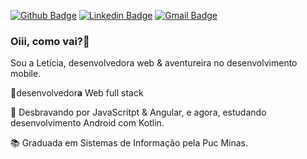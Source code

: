 [![Github Badge](https://img.shields.io/badge/-Github-000?style=flat-square&logo=Github&logoColor=white&link=https://github.com/leticiafernanda)](https://github.com/leticiafernanda)
[![Linkedin Badge](https://img.shields.io/badge/-LinkedIn-blue?style=flat-square&logo=Linkedin&logoColor=white&link=https://www.linkedin.com/in/letícia-fernanda/)](https://www.linkedin.com/in/letícia-fernanda/)
[![Gmail Badge](https://img.shields.io/badge/-fernandaleehticia@gmail.com-c14438?style=flat-square&logo=Gmail&logoColor=white&link=mailto:fernandaleehticia@gmail.com)](mailto:fernandaleehticia@gmail.com)
### Oiii, como vai?👋

Sou a Letícia, desenvolvedora web & aventureira no desenvolvimento mobile.  

:woman:desenvolvedor**a** Web full stack 

:sparkling_heart: Desbravando por JavaScritpt & Angular, e agora, estudando desenvolvimento Android com Kotlin. 

:books: Graduada em Sistemas de Informação pela Puc Minas.
